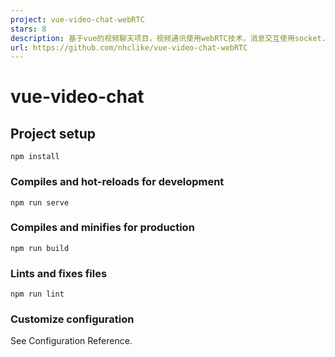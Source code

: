 ```yaml
---
project: vue-video-chat-webRTC
stars: 8
description: 基于vue的视频聊天项目，视频通讯使用webRTC技术，消息交互使用socket.io
url: https://github.com/nhclike/vue-video-chat-webRTC
---
```


vue-video-chat
==============

Project setup
-------------

```
npm install
```

### Compiles and hot-reloads for development

```
npm run serve
```

### Compiles and minifies for production

```
npm run build
```

### Lints and fixes files

```
npm run lint
```

### Customize configuration

See Configuration Reference.
